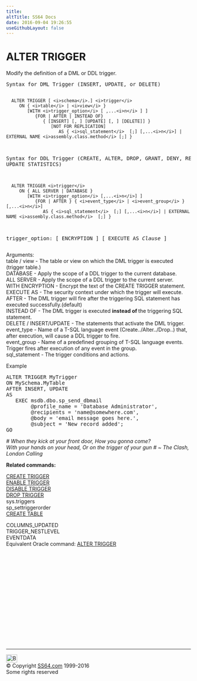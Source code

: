 ```yaml
---
title:
altTitle: SS64 Docs
date: 2016-09-04 19:26:55
useGithubLayout: false
---
```

<!-- #BeginLibraryItem "/Library/head_sql.lbi" --><!-- #EndLibraryItem --><h1>ALTER TRIGGER</h1>
<p>Modify the definition of a DML or DDL trigger. </p>
<pre>Syntax for DML Trigger (INSERT, UPDATE, or DELETE)

      ALTER TRIGGER [ <i>schema</i>.] <i>trigger</i>
         ON { <i>table</i> | <i>view</i> } 
            [WITH <i>trigger_option</i> [ ,...<i>n</i> ] ]
               {FOR | AFTER | INSTEAD OF} 
                  { [INSERT] [, ] [UPDATE] [, ] [DELETE]] } 
                     [NOT FOR REPLICATION]
                        AS { <i>sql_statement</i>  [;] [,...<i>n</i>] | EXTERNAL NAME <i>assembly.class.method</i> [;] }


Syntax for DDL Trigger (CREATE, ALTER, DROP, GRANT, DENY, REVOKE, or UPDATE STATISTICS)

      ALTER TRIGGER <i>trigger</i> 
         ON { ALL SERVER | DATABASE } 
            [WITH <i>trigger_option</i> [,...<i>n</i>] ]
               {FOR | AFTER } { <i>event_type</i> | <i>event_group</i> } [,...<i>n</i>]
                  AS { <i>sql_statement</i>  [;] [,...<i>n</i>] | EXTERNAL NAME <i>assembly.class.method</i>  [;] }

trigger_option:
    [ ENCRYPTION ]
    [ EXECUTE AS <i>Clause</i> ]
</pre>
<p>    Arguments:<br>
table / view - The table or view on which the DML trigger is executed (trigger table.)<br>
DATABASE - Apply the scope of a DDL trigger to the current database.<br>
ALL SERVER - Apply the scope of a DDL trigger to the current server.<br>
WITH ENCRYPTION - Encrypt the text of the CREATE TRIGGER statement.<br>
EXECUTE AS - The security context under which the trigger will execute.<br>
AFTER - The DML trigger will fire after the triggering SQL statement has executed successfully.(default)<br>
INSTEAD OF - The DML trigger is executed <b>instead of </b>the triggering SQL statement.<br>
DELETE / INSERT/UPDATE - The statements that activate the DML trigger.<br>
event_type - Name of a T-SQL language event (Create../Alter../Drop..) that, after execution, will cause a DDL trigger to fire.<br>
event_group - Name of a predefined grouping of T-SQL language events. Trigger fires after execution of any event in the group.<br>
sql_statement - The trigger conditions and actions. </p>
<p>Example</p>
<pre>ALTER TRIGGER MyTrigger<br>ON MySchema.MyTable
AFTER INSERT, UPDATE
AS<br>   EXEC msdb.dbo.sp_send_dbmail<br>        @profile_name = 'Database Administrator',<br>        @recipients = 'name@somewhere.com',<br>        @body = 'email message goes here.',<br>        @subject = 'New record added';<br>GO</pre>
<p class="quote"><i># When they kick at your front door,
  How you gonna come?<br>
  With your hands on your head,
  Or on the trigger of your gun #
  ~ The Clash,
  London Calling</i></p>
<p><b>Related commands:</b></p>
<p>  <a href="trigger_c.html">CREATE TRIGGER</a><br>
  <a href="trigger_e.html">ENABLE TRIGGER</a><br>
<a href="trigger_dis.html">DISABLE TRIGGER</a><br>
  <a href="trigger_d.html">DROP TRIGGER</a>  <br>
  sys.triggers  <br>
sp_settriggerorder<br>
<a href="table_c.html">CREATE TABLE</a> <br>

  COLUMNS_UPDATED<br>
  TRIGGER_NESTLEVEL<br>
  EVENTDATA<br>
Equivalent Oracle command: <a href="../ora/trigger_a.html">ALTER TRIGGER</a></p><!-- #BeginLibraryItem "/Library/foot_sql.lbi" --><p>
<!-- ss64-sql -->
<ins class="adsbygoogle" style="display:inline-block;width:300px;height:250px" data-ad-client="ca-pub-6140977852749469" data-ad-slot="6953563613"></ins>
<script>
(adsbygoogle = window.adsbygoogle || []).push({});
</script></p>
<hr>
<div id="bl" class="footer"><a href="trigger_a.html#"><img src="../images/top.png" width="30" height="22" alt="Back to the Top"></a></div>
<div id="br" class="footer, tagline">© Copyright <a href="http://ss64.com/">SS64.com</a> 1999-2016<br>
Some rights reserved</div><!-- #EndLibraryItem -->

